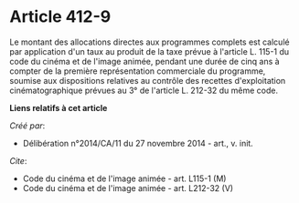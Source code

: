 # Article 412-9

Le montant des allocations directes aux programmes complets est calculé par application d'un taux au produit de la taxe
prévue à l'article L. 115-1 du code du cinéma et de l'image animée, pendant une durée de cinq ans à compter de la première
représentation commerciale du programme, soumise aux dispositions relatives au contrôle des recettes d'exploitation
cinématographique prévues au 3° de l'article L. 212-32 du même code.

**Liens relatifs à cet article**

_Créé par_:

  - Délibération n°2014/CA/11 du 27 novembre 2014 - art., v. init.

_Cite_:

  - Code du cinéma et de l'image animée - art. L115-1 (M)
  - Code du cinéma et de l'image animée - art. L212-32 (V)
